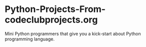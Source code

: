 # Python-Projects-From-codeclubprojects.org
Mini Python programmers that give you a kick-start about Python programming language.
